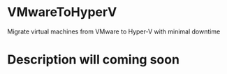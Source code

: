 # VMwareToHyperV

Migrate virtual machines from VMware to Hyper-V with minimal downtime

# Description will coming soon

